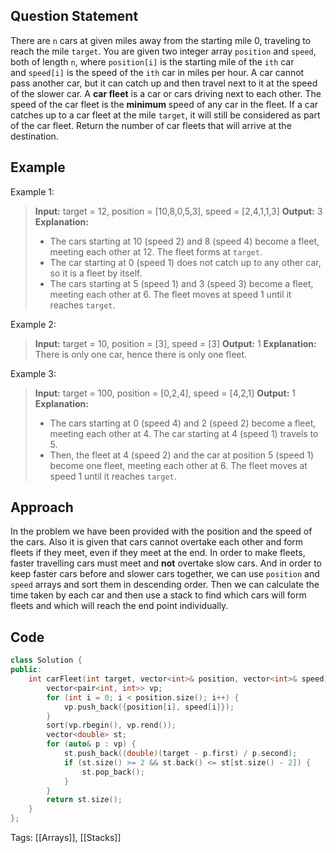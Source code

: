 ## Question Statement
There are `n` cars at given miles away from the starting mile 0, traveling to reach the mile `target`. You are given two integer array `position` and `speed`, both of length `n`, where `position[i]` is the starting mile of the `ith` car and `speed[i]` is the speed of the `ith` car in miles per hour. A car cannot pass another car, but it can catch up and then travel next to it at the speed of the slower car. A **car fleet** is a car or cars driving next to each other. The speed of the car fleet is the **minimum** speed of any car in the fleet. If a car catches up to a car fleet at the mile `target`, it will still be considered as part of the car fleet. Return the number of car fleets that will arrive at the destination.
## Example
Example 1:
>**Input:** target = 12, position = [10,8,0,5,3], speed = [2,4,1,1,3]
>**Output:** 3
>**Explanation:**
>- The cars starting at 10 (speed 2) and 8 (speed 4) become a fleet, meeting each other at 12. The fleet forms at `target`.
>- The car starting at 0 (speed 1) does not catch up to any other car, so it is a fleet by itself.
>- The cars starting at 5 (speed 1) and 3 (speed 3) become a fleet, meeting each other at 6. The fleet moves at speed 1 until it reaches `target`.

Example 2:
>**Input:** target = 10, position = [3], speed = [3]
>**Output:** 1
>**Explanation:**
>There is only one car, hence there is only one fleet.

Example 3:
> **Input:** target = 100, position = [0,2,4], speed = [4,2,1]
>**Output:** 1
>**Explanation:**
>- The cars starting at 0 (speed 4) and 2 (speed 2) become a fleet, meeting each other at 4. The car starting at 4 (speed 1) travels to 5.
>- Then, the fleet at 4 (speed 2) and the car at position 5 (speed 1) become one fleet, meeting each other at 6. The fleet moves at speed 1 until it reaches `target`.
## Approach
In the problem we have been provided with the position and the speed of the cars. Also it is given that cars cannot overtake each other and form fleets if they meet, even if they meet at the end. In order to make fleets, faster travelling cars must meet and **not** overtake slow cars. And in order to keep faster cars before and slower cars together, we can use `position` and `speed` arrays and sort them in descending order. Then we can calculate the time taken by each car and then use a stack to find which cars will form fleets and which will reach the end point individually.
## Code
```cpp
class Solution {
public:
    int carFleet(int target, vector<int>& position, vector<int>& speed) {
        vector<pair<int, int>> vp;
        for (int i = 0; i < position.size(); i++) {
            vp.push_back({position[i], speed[i]});
        }
        sort(vp.rbegin(), vp.rend());
        vector<double> st;
        for (auto& p : vp) {
            st.push_back((double)(target - p.first) / p.second);
            if (st.size() >= 2 && st.back() <= st[st.size() - 2]) {
                st.pop_back();
            }
        }
        return st.size();
    }
};
```
Tags: [[Arrays]], [[Stacks]]